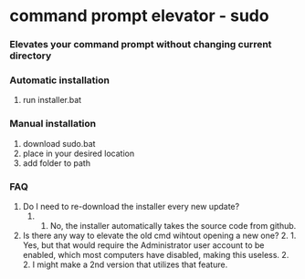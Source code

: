 # command prompt elevator - sudo

### Elevates your command prompt without changing current directory

### Automatic installation
1. run installer.bat

### Manual installation
1. download sudo.bat
2. place in your desired location
3. add folder to path

### FAQ
1. Do I need to re-download the installer every new update?
   1. 1. No, the installer automatically takes the source code from github.
2. Is there any way to elevate the old cmd wihtout opening a new one?
   2. 1. Yes, but that would require the Administrator user account to be enabled, which most computers have disabled, making this useless.
   2. 2. I might make a 2nd version that utilizes that feature.
